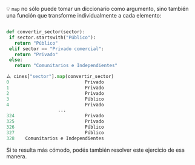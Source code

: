 :bulb: `map` no sólo puede tomar un diccionario como argumento, sino también una función que transforme individualmente a cada elemento:

```python

def convertir_sector(sector):
 if sector.startswith("Público"):
   return "Público"
 elif sector == "Privado comercial":
   return "Privado"
 else:
   return "Comunitarios e Independientes"

ム cines["sector"].map(convertir_sector)
0                            Privado
1                            Privado
2                            Privado
3                            Público
4                            Privado
                   ...              
324                          Privado
325                          Privado
326                          Público
327                          Público
328    Comunitarios e Independientes
```

 Si te resulta más cómodo, podés también resolver este ejercicio de esa manera. 
